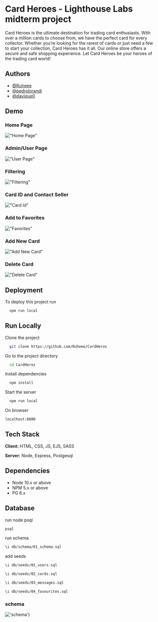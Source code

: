 
# Card Heroes - Lighthouse Labs midterm project

Card Heroes is the ultimate destination for trading card enthusiasts. With over a million cards to choose from, we have the perfect card for every collector. Whether you’re looking for the rarest of cards or just need a few to start your collection, Card Heroes has it all. Our online store offers a secure and safe shopping experience. Let Card Heroes be your heroes of the trading card world!

## Authors

- [@Ruheee](https://github.com/Ruheee)
- [@pedrolorandi](https://github.com/pedrolorandi)
- [@davique0](https://github.com/davique0)


## Demo

### Home Page

!["Home Page"](public/images/screenshots/home_page.gif)

### Admin/User Page

!["User Page"](public/images/screenshots/admin_page.gif)

### Filtering

!["Filtering"](public/images/screenshots/filter.gif)

### Card ID and Contact Seller

!["Card Id"](public/images/screenshots/contact_seller.gif)

### Add to Favorites

!["Favorites"](public/images/screenshots/add_to_favorites.gif)

### Add New Card

!["Add New Card"](public/images/screenshots/add_new_card.gif)

### Delete Card

!["Delete Card"](public/images/screenshots/delete_card.gif)


## Deployment

To deploy this project run

```bash
  npm run local
```


## Run Locally

Clone the project

```bash
  git clone https://github.com/Ruheee/CardHeros
```

Go to the project directory

```bash
  cd CardHeros
```

Install dependencies

```bash
  npm install
```

Start the server

```bash
  npm run local
```
On browser

```bash
localhost:8080
```


## Tech Stack

**Client:** HTML, CSS, JS, EJS, SASS

**Server:** Node, Express, Postgesql 


## Dependencies

- Node 10.x or above
- NPM 5.x or above
- PG 6.x



## Database

run node psql

```bash
psql
```

run schema 

```bash
\i db/schema/01_schema.sql
```

add seeds

```bash
\i db/seeds/01_users.sql

\i db/seeds/02_cards.sql

\i db/seeds/03_messages.sql

\i db/seeds/04_favourites.sql
```

### schema

!['schema'](public/images/screenshots/schema.png))
